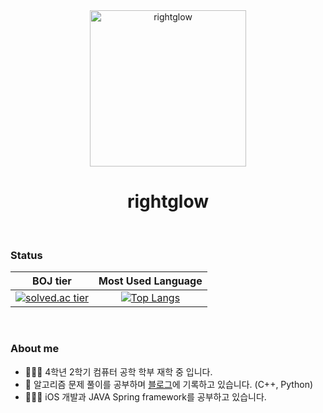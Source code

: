 <div align="center">
    <img width="250" height="250" src="https://user-images.githubusercontent.com/48743729/98465213-017ebd80-220b-11eb-8320-fae6d8db16fb.png" alt="rightglow">
    <p>
        <sup>
            <h1 href="https://github.com/rightglow">rightglow</h1>
        </sup>
    </p>
</div>

<br>

### Status
<!-- |![rightglow's github stats](https://github-readme-stats.vercel.app/api?username=rightglow&show_icons=true&theme=onedark)| -->

|BOJ tier|Most Used Language|
|:--------:|:------:|
|[![solved.ac tier](http://mazassumnida.wtf/api/generate_badge?boj=glowing713)](https://solved.ac/glowing713)|[![Top Langs](https://github-readme-stats.vercel.app/api/top-langs/?username=rightglow&layout=compact)](https://github.com/rightglow/github-readme-stats)|

<br>

### About me
- 🏃🏻‍♂️ 4학년 2학기 컴퓨터 공학 학부 재학 중 입니다.
- 🏅 알고리즘 문제 풀이를 공부하며 [블로그](https://glowdev.tistory.com)에 기록하고 있습니다. (C++, Python)
- 🧑🏻‍💻 iOS 개발과 JAVA Spring framework를 공부하고 있습니다.